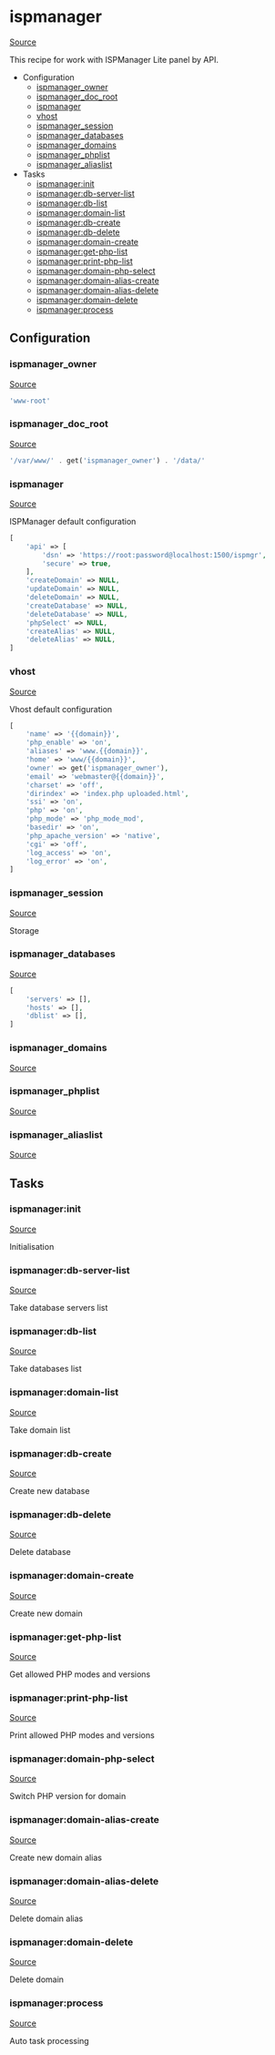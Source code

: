 <!-- DO NOT EDIT THIS FILE! -->
<!-- Instead edit contrib/ispmanager.php -->
<!-- Then run bin/docgen -->

# ispmanager

[Source](/contrib/ispmanager.php)


This recipe for work with ISPManager Lite panel by API.


* Configuration
  * [ispmanager_owner](#ispmanager_owner)
  * [ispmanager_doc_root](#ispmanager_doc_root)
  * [ispmanager](#ispmanager)
  * [vhost](#vhost)
  * [ispmanager_session](#ispmanager_session)
  * [ispmanager_databases](#ispmanager_databases)
  * [ispmanager_domains](#ispmanager_domains)
  * [ispmanager_phplist](#ispmanager_phplist)
  * [ispmanager_aliaslist](#ispmanager_aliaslist)
* Tasks
  * [ispmanager:init](#ispmanagerinit)
  * [ispmanager:db-server-list](#ispmanagerdb-server-list)
  * [ispmanager:db-list](#ispmanagerdb-list)
  * [ispmanager:domain-list](#ispmanagerdomain-list)
  * [ispmanager:db-create](#ispmanagerdb-create)
  * [ispmanager:db-delete](#ispmanagerdb-delete)
  * [ispmanager:domain-create](#ispmanagerdomain-create)
  * [ispmanager:get-php-list](#ispmanagerget-php-list)
  * [ispmanager:print-php-list](#ispmanagerprint-php-list)
  * [ispmanager:domain-php-select](#ispmanagerdomain-php-select)
  * [ispmanager:domain-alias-create](#ispmanagerdomain-alias-create)
  * [ispmanager:domain-alias-delete](#ispmanagerdomain-alias-delete)
  * [ispmanager:domain-delete](#ispmanagerdomain-delete)
  * [ispmanager:process](#ispmanagerprocess)

## Configuration
### ispmanager_owner
[Source](https://github.com/deployphp/deployer/blob/master/contrib/ispmanager.php#L9)



```php title="Default value"
'www-root'
```


### ispmanager_doc_root
[Source](https://github.com/deployphp/deployer/blob/master/contrib/ispmanager.php#L10)



```php title="Default value"
'/var/www/' . get('ispmanager_owner') . '/data/'
```


### ispmanager
[Source](https://github.com/deployphp/deployer/blob/master/contrib/ispmanager.php#L13)

ISPManager default configuration

```php title="Default value"
[
    'api' => [
        'dsn' => 'https://root:password@localhost:1500/ispmgr',
        'secure' => true,
    ],
    'createDomain' => NULL,
    'updateDomain' => NULL,
    'deleteDomain' => NULL,
    'createDatabase' => NULL,
    'deleteDatabase' => NULL,
    'phpSelect' => NULL,
    'createAlias' => NULL,
    'deleteAlias' => NULL,
]
```


### vhost
[Source](https://github.com/deployphp/deployer/blob/master/contrib/ispmanager.php#L29)

Vhost default configuration

```php title="Default value"
[
    'name' => '{{domain}}',
    'php_enable' => 'on',
    'aliases' => 'www.{{domain}}',
    'home' => 'www/{{domain}}',
    'owner' => get('ispmanager_owner'),
    'email' => 'webmaster@{{domain}}',
    'charset' => 'off',
    'dirindex' => 'index.php uploaded.html',
    'ssi' => 'on',
    'php' => 'on',
    'php_mode' => 'php_mode_mod',
    'basedir' => 'on',
    'php_apache_version' => 'native',
    'cgi' => 'off',
    'log_access' => 'on',
    'log_error' => 'on',
]
```


### ispmanager_session
[Source](https://github.com/deployphp/deployer/blob/master/contrib/ispmanager.php#L49)

Storage



### ispmanager_databases
[Source](https://github.com/deployphp/deployer/blob/master/contrib/ispmanager.php#L50)



```php title="Default value"
[
    'servers' => [],
    'hosts' => [],
    'dblist' => [],
]
```


### ispmanager_domains
[Source](https://github.com/deployphp/deployer/blob/master/contrib/ispmanager.php#L56)





### ispmanager_phplist
[Source](https://github.com/deployphp/deployer/blob/master/contrib/ispmanager.php#L57)





### ispmanager_aliaslist
[Source](https://github.com/deployphp/deployer/blob/master/contrib/ispmanager.php#L58)






## Tasks

### ispmanager:init
[Source](https://github.com/deployphp/deployer/blob/master/contrib/ispmanager.php#L61)

Initialisation


### ispmanager:db-server-list
[Source](https://github.com/deployphp/deployer/blob/master/contrib/ispmanager.php#L84)

Take database servers list


### ispmanager:db-list
[Source](https://github.com/deployphp/deployer/blob/master/contrib/ispmanager.php#L122)

Take databases list


### ispmanager:domain-list
[Source](https://github.com/deployphp/deployer/blob/master/contrib/ispmanager.php#L144)

Take domain list


### ispmanager:db-create
[Source](https://github.com/deployphp/deployer/blob/master/contrib/ispmanager.php#L160)

Create new database


### ispmanager:db-delete
[Source](https://github.com/deployphp/deployer/blob/master/contrib/ispmanager.php#L234)

Delete database


### ispmanager:domain-create
[Source](https://github.com/deployphp/deployer/blob/master/contrib/ispmanager.php#L287)

Create new domain


### ispmanager:get-php-list
[Source](https://github.com/deployphp/deployer/blob/master/contrib/ispmanager.php#L335)

Get allowed PHP modes and versions


### ispmanager:print-php-list
[Source](https://github.com/deployphp/deployer/blob/master/contrib/ispmanager.php#L381)

Print allowed PHP modes and versions


### ispmanager:domain-php-select
[Source](https://github.com/deployphp/deployer/blob/master/contrib/ispmanager.php#L423)

Switch PHP version for domain


### ispmanager:domain-alias-create
[Source](https://github.com/deployphp/deployer/blob/master/contrib/ispmanager.php#L497)

Create new domain alias


### ispmanager:domain-alias-delete
[Source](https://github.com/deployphp/deployer/blob/master/contrib/ispmanager.php#L568)

Delete domain alias


### ispmanager:domain-delete
[Source](https://github.com/deployphp/deployer/blob/master/contrib/ispmanager.php#L638)

Delete domain


### ispmanager:process
[Source](https://github.com/deployphp/deployer/blob/master/contrib/ispmanager.php#L688)

Auto task processing


